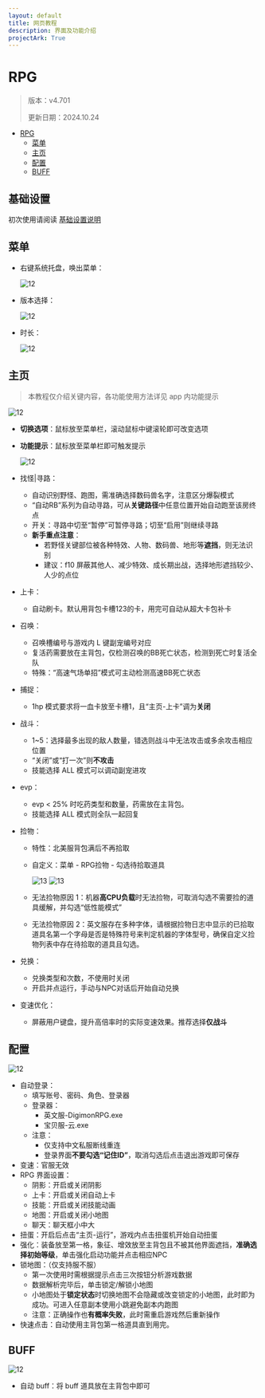 ```yaml
---
layout: default
title: 网页教程
description: 界面及功能介绍
projectArk: True
---
```


# RPG
> 版本：v4.701
>
> 更新日期：2024.10.24

- [RPG](#rpg)
  - [菜单](#菜单)
  - [主页](#主页)
  - [配置](#配置)
  - [BUFF](#buff)

## 基础设置
初次使用请阅读 <A href="/setup">基础设置说明</A>

## 菜单

- 右键系统托盘，唤出菜单：

  ![12]({{site.cdn}}/resource/taskbar.png)

- 版本选择：

  ![12]({{site.cdn}}/resource/rpg_version.png)

- 时长：

  ![12]({{site.cdn}}/resource/rpg_time.png)

## 主页
> 本教程仅介绍关键内容，各功能使用方法详见 app 内功能提示

  ![12]({{site.cdn}}/resource/rpg.png)


- **切换选项**：鼠标放至菜单栏，滚动鼠标中键滚轮即可改变选项
- **功能提示**：鼠标放至菜单栏即可触发提示

  ![12]({{site.cdn}}/resource/tooltips.png)

- 找怪\|寻路：
  - 自动识别野怪、跑图，需准确选择数码兽名字，注意区分爆裂模式
  - “自动RB”系列为自动寻路，可从**关键路径**中任意位置开始自动跑至该房终点
  - 开关：寻路中切至“暂停”可暂停寻路；切至“启用”则继续寻路
  - **新手重点注意**：
    - 若野怪关键部位被各种特效、人物、数码兽、地形等**遮挡**，则无法识别
    - 建议：f10 屏蔽其他人、减少特效、成长期出战，选择地形遮挡较少、人少的点位
- 上卡：
  - 自动刷卡。默认用背包卡槽123的卡，用完可自动从超大卡包补卡
- 召唤：
  - 召唤槽编号与游戏内 L 键副宠编号对应
  - 复活药需要放在主背包，仅检测召唤的BB死亡状态，检测到死亡时复活全队
  - 特殊：“高速气场单招”模式可主动检测高速BB死亡状态
- 捕捉：
  - 1hp 模式要求将一血卡放至卡槽1，且“主页-上卡”调为**关闭**
- 战斗：
    - 1~5：选择最多出现的敌人数量，错选则战斗中无法攻击或多余攻击相应位置
    - “关闭”或“打一次”则**不攻击**
    - 技能选择 ALL 模式可以调动副宠进攻
- evp：
  - evp < 25% 时吃药类型和数量，药需放在主背包。
  - 技能选择 ALL 模式则全队一起回复
- 捡物：
  - 特性：北美服背包满后不再拾取
  - 自定义：菜单 - RPG捡物 - 勾选待拾取道具

      ![13]({{site.cdn}}/resource/select_item.png)
      ![13]({{site.cdn}}/resource/select_item_2.png)
  - 无法捡物原因 1：机器**高CPU负载**时无法捡物，可取消勾选不需要捡的道具缓解，并勾选“低性能模式”
  - 无法捡物原因 2：英文服存在多种字体，请根据捡物日志中显示的已拾取道具名第一个字母是否是特殊符号来判定机器的字体型号，确保自定义捡物列表中存在待拾取的道具且勾选。
- 兑换：
  - 兑换类型和次数，不使用时关闭
  - 开启并点运行，手动与NPC对话后开始自动兑换
- 变速优化：
  - 屏蔽用户键盘，提升高倍率时的实际变速效果。推荐选择**仅战斗**

## 配置

  ![12]({{site.cdn}}/resource/rpg_config.png)

- 自动登录：
  - 填写账号、密码、角色、登录器
  - 登录器：
    - 英文服-DigimonRPG.exe
    - 宝贝服-云.exe
  - 注意：
    - 仅支持中文私服断线重连
    - 登录界面**不要勾选“记住ID”**，取消勾选后点击退出游戏即可保存
- 变速：官服无效
- RPG 界面设置：
  - 阴影：开启或关闭阴影
  - 上卡：开启或关闭自动上卡
  - 技能：开启或关闭技能动画
  - 地图：开启或关闭小地图
  - 聊天：聊天框小中大
- 扭蛋：开启后点击“主页-运行”，游戏内点击扭蛋机开始自动扭蛋
- 强化：装备放至第一格，象征、增效放至主背包且不被其他界面遮挡，**准确选择初始等级**，单击强化启动功能并点击相应NPC
- 锁地图：（仅支持服不服）
  - 第一次使用时需根据提示点击三次按钮分析游戏数据
  - 数据解析完毕后，单击锁定/解锁小地图
  - 小地图处于**锁定状态**时切换地图不会隐藏或改变锁定的小地图，此时即为成功。可进入任意副本使用小跳避免副本内跑图
  - 注意：正确操作也**有概率失败**，此时需重启游戏然后重新操作
- 快速点击：自动使用主背包第一格道具直到用完。

## BUFF

  ![12]({{site.cdn}}/resource/RBuff.png)
- 自动 buff：将 buff 道具放在主背包中即可
